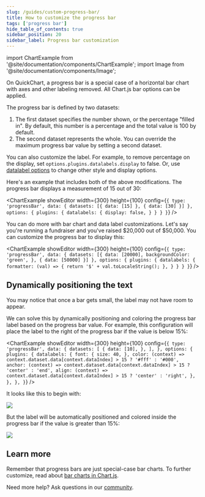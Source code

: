 ```yaml
---
slug: /guides/custom-progress-bar/
title: How to customize the progress bar
tags: ['progress bar']
hide_table_of_contents: true
sidebar_position: 20
sidebar_label: Progress bar customization
---
```


import ChartExample from '@site/documentation/components/ChartExample';
import Image from '@site/documentation/components/Image';

On QuickChart, a progress bar is a special case of a horizontal bar chart with axes and other labeling removed. All Chart.js bar options can be applied.

The progress bar is defined by two datasets:

1. The first dataset specifies the number shown, or the percentage "filled in". By default, this number is a percentage and the total value is 100 by default.
1. The second dataset represents the whole. You can override the maximum progress bar value by setting a second dataset.

You can also customize the label. For example, to remove percentage on the display, set `options.plugins.datalabels.display` to false. Or, use [datalabel options](/documentation/chart-js/custom-pie-doughnut-chart-labels/) to change other style and display options.

Here's an example that includes both of the above modifications. The progress bar displays a measurement of 15 out of 30:

<ChartExample showEditor width={300} height={100} config={`{
  type: 'progressBar',
  data: {
    datasets: [{
      data: [15]
    }, {
      data: [30]
    }]
  },
  options: {
    plugins: {
      datalabels: {
        display: false,
      }
    }
  }
}`} />

You can do more with bar chart and data label customizations. Let's say you're running a fundraiser and you've raised $20,000 out of $50,000. You can customize the progress bar to display this:

<ChartExample showEditor width={300} height={100} config={`{
  type: 'progressBar',
  data: {
    datasets: [{
      data: [20000],
      backgroundColor: 'green',
    }, {
      data: [50000]
    }]
  },
  options: {
    plugins: {
      datalabels: {
        formatter: (val) => {
          return '$' + val.toLocaleString();
        },
      }
    }
  }
}`} />

## Dynamically positioning the text

You may notice that once a bar gets small, the label may not have room to appear.

We can solve this by dynamically positioning and coloring the progress bar label based on the progress bar value. For example, this configuration will place the label to the right of the progress bar if the value is below 15%:

<ChartExample showEditor width={300} height={100} config={`{
  type: 'progressBar',
  data: {
    datasets: [
      {
        data: [10],
      },
    ],
  },
  options: {
    plugins: {
      datalabels: {
        font: {
          size: 40,
        },
        color: (context) => context.dataset.data[context.dataIndex] > 15 ? '#fff' : '#000',
        anchor: (context) => context.dataset.data[context.dataIndex] > 15 ? 'center' : 'end',
        align: (context) => context.dataset.data[context.dataIndex] > 15 ? 'center' : 'right',
      },
    },
  },
}`} />

It looks like this to begin with:

<Image src="https://quickchart.io/chart?h=100&c=%7B%0A%20%20type%3A%20%27progressBar%27%2C%0A%20%20data%3A%20%7B%0A%20%20%20%20datasets%3A%20%5B%0A%20%20%20%20%20%20%7B%0A%20%20%20%20%20%20%20%20data%3A%20%5B10%5D%2C%0A%20%20%20%20%20%20%7D%2C%0A%20%20%20%20%5D%2C%0A%20%20%7D%2C%0A%20%20options%3A%20%7B%0A%20%20%20%20plugins%3A%20%7B%0A%20%20%20%20%20%20datalabels%3A%20%7B%0A%20%20%20%20%20%20%20%20font%3A%20%7B%0A%20%20%20%20%20%20%20%20%20%20size%3A%2040%2C%0A%20%20%20%20%20%20%20%20%7D%2C%0A%20%20%20%20%20%20%20%20color%3A%20(context)%20%3D%3E%0A%20%20%20%20%20%20%20%20%20%20context.dataset.data%5Bcontext.dataIndex%5D%20%3E%2015%20%3F%20%27%23fff%27%20%3A%20%27%23000%27%2C%0A%20%20%20%20%20%20%20%20anchor%3A%20(context)%20%3D%3E%0A%20%20%20%20%20%20%20%20%20%20context.dataset.data%5Bcontext.dataIndex%5D%20%3E%2015%20%3F%20%27center%27%20%3A%20%27end%27%2C%0A%20%20%20%20%20%20%20%20align%3A%20(context)%20%3D%3E%0A%20%20%20%20%20%20%20%20%20%20context.dataset.data%5Bcontext.dataIndex%5D%20%3E%2015%20%3F%20%27center%27%20%3A%20%27right%27%2C%0A%20%20%20%20%20%20%7D%2C%0A%20%20%20%20%7D%2C%0A%20%20%7D%2C%0A%7D&devicePixelRatio=1" />

But the label will be automatically positioned and colored inside the progress bar if the value is greater than 15%:

<Image src="https://quickchart.io/chart?h=100&c=%7B%0A%20%20type%3A%20%27progressBar%27%2C%0A%20%20data%3A%20%7B%0A%20%20%20%20datasets%3A%20%5B%0A%20%20%20%20%20%20%7B%0A%20%20%20%20%20%20%20%20data%3A%20%5B40%5D%2C%0A%20%20%20%20%20%20%7D%2C%0A%20%20%20%20%5D%2C%0A%20%20%7D%2C%0A%20%20options%3A%20%7B%0A%20%20%20%20plugins%3A%20%7B%0A%20%20%20%20%20%20datalabels%3A%20%7B%0A%20%20%20%20%20%20%20%20font%3A%20%7B%0A%20%20%20%20%20%20%20%20%20%20size%3A%2040%2C%0A%20%20%20%20%20%20%20%20%7D%2C%0A%20%20%20%20%20%20%20%20color%3A%20(context)%20%3D%3E%0A%20%20%20%20%20%20%20%20%20%20context.dataset.data%5Bcontext.dataIndex%5D%20%3E%2015%20%3F%20%27%23fff%27%20%3A%20%27%23000%27%2C%0A%20%20%20%20%20%20%20%20anchor%3A%20(context)%20%3D%3E%0A%20%20%20%20%20%20%20%20%20%20context.dataset.data%5Bcontext.dataIndex%5D%20%3E%2015%20%3F%20%27center%27%20%3A%20%27end%27%2C%0A%20%20%20%20%20%20%20%20align%3A%20(context)%20%3D%3E%0A%20%20%20%20%20%20%20%20%20%20context.dataset.data%5Bcontext.dataIndex%5D%20%3E%2015%20%3F%20%27center%27%20%3A%20%27right%27%2C%0A%20%20%20%20%20%20%7D%2C%0A%20%20%20%20%7D%2C%0A%20%20%7D%2C%0A%7D&devicePixelRatio=1" />

## Learn more

Remember that progress bars are just special-case bar charts. To further customize, read about [bar charts in Chart.js](https://www.chartjs.org/docs/2.9.4/charts/bar.html).

Need more help? Ask questions in our [community](https://community.quickchart.io/).
